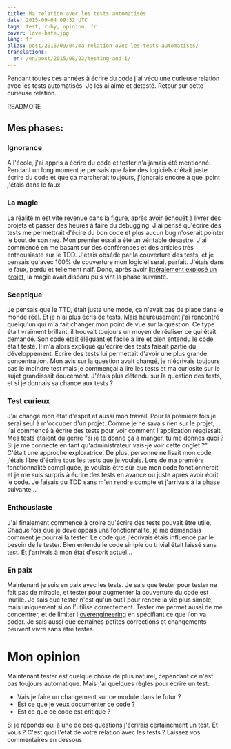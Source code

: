 ```yaml
---
title: Ma relation avec les tests automatisés
date: 2015-09-04 09:32 UTC
tags: test, ruby, opinion, fr
cover: love-hate.jpg
lang: fr
alias: post/2015/09/04/ma-relation-avec-les-tests-automatises/
translations: 
  en: /en/post/2015/08/22/testing-and-i/
---
```


Pendant toutes ces années à écrire du code j'ai vécu une curieuse relation avec les tests automatisés. Je les ai aimé et detesté. 
Retour sur cette curieuse relation. 

READMORE
## Mes phases:
### Ignorance
A l'école, j'ai appris à écrire du code et tester n'a jamais été mentionné. 
Pendant un long moment je pensais que faire des logiciels c'était juste écrire du code et que ça marcherait toujours, j'ignorais encore à quel point j'étais dans le faux

### La magie
La réalité m'est vite revenue dans la figure, après avoir échouét à livrer des projets et passer des heures à faire du debugging. J'ai pensé qu'écrire des tests me permettrait d'écire du bon code et plus aucun bug n'oserait pointer le bout de son nez.
Mon premier essai a été un véritable désastre. J'ai commencé en me basant sur des conférences et des articles très enthousiaste sur le TDD.
J'étais obsédé par la couverture des tests, et je pensais qu'avec 100% de couverture mon logiciel serait parfait.
J'étais dans le faux, perdu et tellement naif. Donc, après avoir [littéralement explosé un projet](/post/2013/06/13/comment-j-ai-exploser-un-projet), la magie avait disparu puis vint la phase suivante.

### Sceptique
Je pensais que le TTD, était juste une mode, ça n'avait pas de place dans le monde réel.
Et je n'ai plus écris de tests. Mais heureusement j'ai rencontré quelqu'un qui m'a fait changer mon point de vue sur la question.
Ce type était vraiment brillant, il trouvait toujours un moyen de réaliser ce qui était demandé. Son code était éléguant et facile à lire et bien entendu le code était testé.
Il m'a alors expliqué qu'écrire des tests faisait partie du développement.
Écrire des tests lui permettait d'avoir une plus grande concentration.
Mon avis sur la question avait changé, je n'écrivais toujours pas le moindre test mais je commençai à lire les tests et ma curiosité sur le sujet grandissait doucement.
J'étais plus détendu sur la question des tests, et si je donnais sa chance aux tests ?

### Test curieux

J'ai changé mon état d'esprit et aussi mon travail. 
Pour la première fois je serai seul à m'occuper d'un projet. 
Comme je ne savais rien sur le projet, j'ai commencé à écrire des tests pour voir comment l'application réagissait.
Mes tests étaient du genre "si je te donne ça à manger, tu me donnes quoi ? Si je me connecte en tant qu'administrateur vais-je voir cette onglet ?".
C'était une approche exploratrice.
De plus, personne ne lisait mon code, j'étais libre d'écrire tous les tests que je voulais. 
Lors de ma première fonctionnalité compliquée, je voulais être sûr que mon code fonctionnerait et je me suis surpris à écrire des tests en avance ou juste après avoir écrit le code. 
Je faisais du TDD sans m'en rendre compte et j'arrivais à la phase suivante...

### Enthousiaste

J'ai finalement commencé à croire qu'écrire des tests pouvait être utile.
Chaque fois que je développais une fonctionnalité, je me demandais comment je pourrai la tester. Le code que j'écrivais étais influencé par le besoin de le tester. Bien entendu le code simple ou trivial était laissé sans test.
Et j'arrivais à mon état d'esprit actuel...

### En paix

Maintenant je suis en paix avec les tests. Je sais que tester pour tester ne fait pas de miracle, et tester pour augmenter la couverture du code est inutile.
Je sais que tester n'est qu'un outil pour rendre la vie plus simple, mais uniquement si on l'utilise correctement.
Tester me permet aussi de me concentrer, et de limiter l'[overengineering](https://www.wikiwand.com/en/Overengineering) en spécifiant ce que l'on va coder.
Je sais aussi que certaines petites corrections et changements peuvent vivre sans être testés.

# Mon opinion

Maintenant tester est quelque chose de plus naturel, cependant ce n'est pas toujours automatique.
Mais j'ai quelques règles pour écrire un test: 

 - Vais je faire un changement sur ce module dans le futur ?
 - Est ce que je veux documenter ce code ? 
 - Est ce que ce code est critique ?

Si je réponds oui à une de ces questions j'écrirais certainement un test. 
Et vous ? C'est quoi l'état de votre relation avec les tests ? Laissez vos commentaires en dessous.